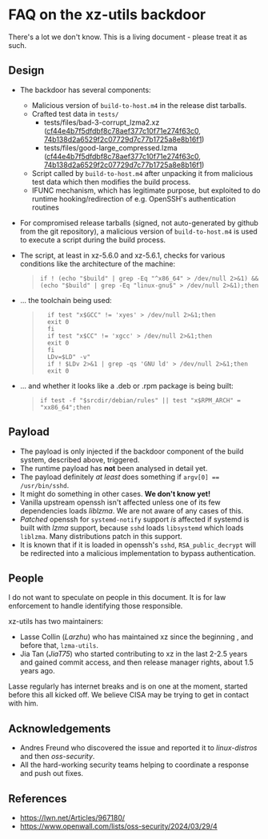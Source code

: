 # FAQ on the xz-utils backdoor

There's a lot we don't know. This is a living document - please treat it as such.

## Design
* The backdoor has several components:
  - Malicious version of `build-to-host.m4` in the release dist tarballs.
  - Crafted test data in `tests/`
    - tests/files/bad-3-corrupt_lzma2.xz ([cf44e4b7f5dfdbf8c78aef377c10f71e274f63c0](https://github.com/tukaani-project/xz/commit/cf44e4b7f5dfdbf8c78aef377c10f71e274f63c0), [74b138d2a6529f2c07729d7c77b1725a8e8b16f1](https://github.com/tukaani-project/xz/commit/74b138d2a6529f2c07729d7c77b1725a8e8b16f1))
    - tests/files/good-large_compressed.lzma ([cf44e4b7f5dfdbf8c78aef377c10f71e274f63c0](https://github.com/tukaani-project/xz/commit/cf44e4b7f5dfdbf8c78aef377c10f71e274f63c0), [74b138d2a6529f2c07729d7c77b1725a8e8b16f1](https://github.com/tukaani-project/xz/commit/74b138d2a6529f2c07729d7c77b1725a8e8b16f1))
  - Script called by `build-to-host.m4` after unpacking it from malicious test data which then modifies the build process.
  - IFUNC mechanism, which has legitimate purpose, but exploited to do runtime hooking/redirection
    of e.g. OpenSSH's authentication routines

* For compromised release tarballs (signed, not auto-generated by github from the git repository),
  a malicious version of `build-to-host.m4` is used to execute a script during the build process.

* The script, at least in xz-5.6.0 and xz-5.6.1, checks for various conditions like the architecture
  of the machine:
  >```if ! (echo "$build" | grep -Eq "^x86_64" > /dev/null 2>&1) && (echo "$build" | grep -Eq "linux-gnu$" > /dev/null 2>&1);then```

* ... the toolchain being used:
  > ```
  >   if test "x$GCC" != 'xyes' > /dev/null 2>&1;then
  >   exit 0
  >   fi
  >   if test "x$CC" != 'xgcc' > /dev/null 2>&1;then
  >   exit 0
  >   fi
  >   LDv=$LD" -v"
  >   if ! $LDv 2>&1 | grep -qs 'GNU ld' > /dev/null 2>&1;then
  >   exit 0
  > ```

* ... and whether it looks like a .deb or .rpm package is being built:
  > `if test -f "$srcdir/debian/rules" || test "x$RPM_ARCH" = "xx86_64";then`

## Payload

* The payload is only injected if the backdoor component of the build system, described above, triggered.
* The runtime payload has __not__ been analysed in detail yet.
* The payload definitely _at least_ does something if `argv[0] == /usr/bin/sshd`.
* It might do something in other cases. **We don't know yet!**
* Vanilla upstream openssh isn't affected unless one of its few dependencies loads _liblzma_. We are not aware of any cases of this.
* _Patched_ openssh for `systemd-notify` support _is_ affected if systemd is built with _lzma_ support, because `sshd` loads `libsystemd` which loads `liblzma`. Many distributions patch in this support.
* It is known that if it is loaded in openssh's `sshd`, `RSA_public_decrypt` will be redirected into a malicious implementation to bypass authentication.

## People

I do not want to speculate on people in this document. It is for law enforcement to handle identifying those responsible.

xz-utils has two maintainers:
* Lasse Collin (_Larzhu_) who has maintained xz since the beginning , and before that, `lzma-utils`.
* Jia Tan (_JiaT75_) who started contributing to xz in the last 2-2.5 years and gained commit access, and then release manager rights, about 1.5 years ago.

Lasse regularly has internet breaks and is on one at the moment, started before this all kicked off. We believe CISA may be trying to get in contact with him.

## Acknowledgements

* Andres Freund who discovered the issue and reported it to *linux-distros* and then *oss-security*.
* All the hard-working security teams helping to coordinate a response and push out fixes.

## References
* https://lwn.net/Articles/967180/
* https://www.openwall.com/lists/oss-security/2024/03/29/4
